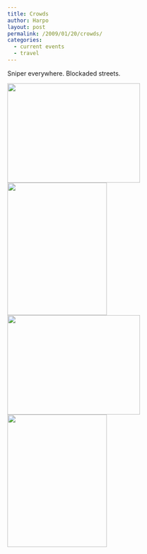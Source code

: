 ```yaml
---
title: Crowds
author: Harpo
layout: post
permalink: /2009/01/20/crowds/
categories:
  - current events
  - travel
---
```

Sniper everywhere. Blockaded streets.

[<img class="alignnone size-full wp-image-364" src="http://harpojaeger.github.io/wp-content/uploads/2009/01/l-640-480-8acd41da-899e-4f5a-8e02-e516e341ba79.jpeg" alt="" width="300" height="225" />][1][<img class="alignnone size-full wp-image-364" src="http://harpojaeger.github.io/wp-content/uploads/2009/01/p-640-480-47cd6cad-8248-4eb5-a1f1-9e2a7eaddb34.jpeg" alt="" width="225" height="300" />][2][<img class="alignnone size-full wp-image-364" src="http://harpojaeger.github.io/wp-content/uploads/2009/01/l-640-480-31877b99-e272-47e5-af41-693282136dbd.jpeg" alt="" width="300" height="225" />][3][<img class="alignnone size-full wp-image-364" src="http://harpojaeger.github.io/wp-content/uploads/2009/01/p-640-480-c15aa10c-3e89-4f49-9aed-e87188944706.jpeg" alt="" width="225" height="300" />][4]

 [1]: http://harpojaeger.github.io/wp-content/uploads/2009/01/l-640-480-8acd41da-899e-4f5a-8e02-e516e341ba79.jpeg
 [2]: http://harpojaeger.github.io/wp-content/uploads/2009/01/p-640-480-47cd6cad-8248-4eb5-a1f1-9e2a7eaddb34.jpeg
 [3]: http://harpojaeger.github.io/wp-content/uploads/2009/01/l-640-480-31877b99-e272-47e5-af41-693282136dbd.jpeg
 [4]: http://harpojaeger.github.io/wp-content/uploads/2009/01/p-640-480-c15aa10c-3e89-4f49-9aed-e87188944706.jpeg